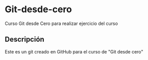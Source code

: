 # Git-desde-cero
Curso Git desde Cero para realizar ejercicio del curso

## Descripción
Este es un git creado en GitHub para el curso de "Git desde cero"
